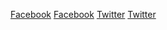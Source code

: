 [Facebook](https://www.faceboojjk.com)
[Facebook](https://www.facebook.com)
[Twitter](https://www.twitter.com)
[Twitter](https://www.twitter.com)
